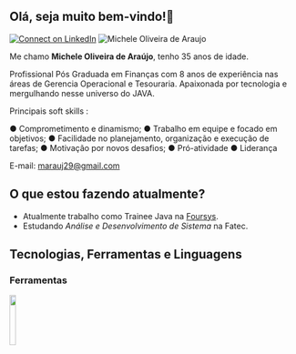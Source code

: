 ## Olá, seja muito bem-vindo!👋



[ ![Connect on LinkedIn](https://img.shields.io/badge/--linkedin?label=LinkedIn&logo=LinkedIn&style=social)](https://www.linkedin.com/in/michele-oliveira-de-araujo-63b631106/) <img src="https://komarev.com/ghpvc/?username=micheleara&label=Profile%20views&color=0e75b6&style=social" alt="Michele Oliveira de Araujo" />


Me chamo **Michele Oliveira de Araújo**, tenho 35 anos de idade.

Profissional Pós Graduada em Finanças com 8 anos de experiência nas áreas de Gerencia Operacional e Tesouraria.
Apaixonada por tecnologia e mergulhando nesse universo do JAVA. 

Principais soft skills :

● Comprometimento e dinamismo;
● Trabalho em equipe e focado em objetivos;
● Facilidade no planejamento, organização e execução de tarefas;
● Motivação por novos desafios;
● Pró-atividade
● Liderança

E-mail: marauj29@gmail.com 

## O que estou fazendo atualmente?

- Atualmente trabalho como Trainee Java na [Foursys](https://www.foursys.com.br). 
- Estudando *Análise e Desenvolvimento de Sistema* na Fatec.


## Tecnologias, Ferramentas e Linguagens

### Ferramentas

<code><img width="15%" src="https://www.vectorlogo.zone/logos/java/java-ar21.svg"></code>